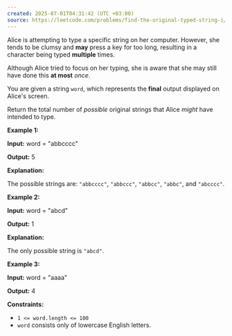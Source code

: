 ```yaml
---
created: 2025-07-01T04:31:42 (UTC +03:00)
source: https://leetcode.com/problems/find-the-original-typed-string-i/description/?envType=daily-question&envId=2025-07-01
---
```

Alice is attempting to type a specific string on her computer. However, she tends to be clumsy and **may** press a key for too long, resulting in a character being typed **multiple** times.

Although Alice tried to focus on her typing, she is aware that she may still have done this **at most** _once_.

You are given a string `word`, which represents the **final** output displayed on Alice's screen.

Return the total number of _possible_ original strings that Alice _might_ have intended to type.



**Example 1:**

**Input:** word = "abbcccc"

**Output:** 5

**Explanation:**

The possible strings are: `"abbcccc"`, `"abbccc"`, `"abbcc"`, `"abbc"`, and `"abcccc"`.



**Example 2:**

**Input:** word = "abcd"

**Output:** 1

**Explanation:**

The only possible string is `"abcd"`.



**Example 3:**

**Input:** word = "aaaa"

**Output:** 4


**Constraints:**

-   `1 <= word.length <= 100`
-   `word` consists only of lowercase English letters.
